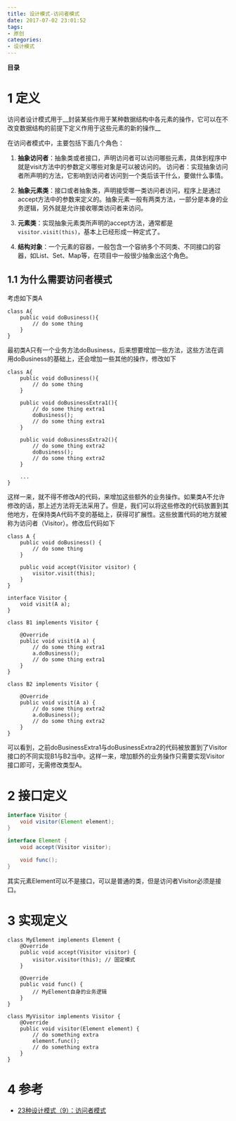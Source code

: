 ```yaml
---
title: 设计模式-访问者模式
date: 2017-07-02 23:01:52
tags: 
- 原创
categories: 
- 设计模式
---
```


__目录__

<!-- toc -->
<!--more-->

# 1 定义

访问者设计模式用于__封装某些作用于某种数据结构中各元素的操作，它可以在不改变数据结构的前提下定义作用于这些元素的新的操作__

在访问者模式中，主要包括下面几个角色：

1. __抽象访问者__：抽象类或者接口，声明访问者可以访问哪些元素，具体到程序中就是visit方法中的参数定义哪些对象是可以被访问的。
访问者：实现抽象访问者所声明的方法，它影响到访问者访问到一个类后该干什么，要做什么事情。

1. __抽象元素类__：接口或者抽象类，声明接受哪一类访问者访问，程序上是通过accept方法中的参数来定义的。抽象元素一般有两类方法，一部分是本身的业务逻辑，另外就是允许接收哪类访问者来访问。
1. __元素类__：实现抽象元素类所声明的accept方法，通常都是`visitor.visit(this)`，基本上已经形成一种定式了。
1. __结构对象__：一个元素的容器，一般包含一个容纳多个不同类、不同接口的容器，如List、Set、Map等，在项目中一般很少抽象出这个角色。

## 1.1 为什么需要访问者模式

考虑如下类A

```
class A{
    public void doBusiness(){
        // do some thing
    }
}
```

最初类A只有一个业务方法doBusiness，后来想要增加一些方法，这些方法在调用doBusiness的基础上，还会增加一些其他的操作，修改如下

```
class A{
    public void doBusiness(){
        // do some thing
    }
    
    public void doBusinessExtra1(){
        // do some thing extra1
        doBusiness();
        // do some thing extra1
    }
    
    public void doBusinessExtra2(){
        // do some thing extra2
        doBusiness();
        // do some thing extra2
    }
    
    ...
}
```

这样一来，就不得不修改A的代码，来增加这些额外的业务操作。如果类A不允许修改的话，那上述方法将无法采用了。但是，我们可以将这些修改的代码放置到其他地方，在保持类A代码不变的基础上，获得可扩展性。这些放置代码的地方就被称为访问者（Visitor）。修改后代码如下

```
class A {
    public void doBusiness() {
        // do some thing
    }

    public void accept(Visitor visitor) {
        visitor.visit(this);
    }
}

interface Visitor {
    void visit(A a);
}

class B1 implements Visitor {

    @Override
    public void visit(A a) {
        // do some thing extra1
        a.doBusiness();
        // do some thing extra1
    }
}

class B2 implements Visitor {

    @Override
    public void visit(A a) {
        // do some thing extra2
        a.doBusiness();
        // do some thing extra2
    }
}
```

可以看到，之前doBusinessExtra1与doBusinessExtra2的代码被放置到了Visitor接口的不同实现B1与B2当中。这样一来，增加额外的业务操作只需要实现Visitor接口即可，无需修改类型A。

# 2 接口定义

```Java
interface Visitor {
    void visitor(Element element);
}

interface Element {
    void accept(Visitor visitor);

    void func();
}
```

其实元素Element可以不是接口，可以是普通的类，但是访问者Visitor必须是接口。

# 3 实现定义

```
class MyElement implements Element {
    @Override
    public void accept(Visitor visitor) {
        visitor.visitor(this); // 固定模式
    }

    @Override
    public void func() {
        // MyElement自身的业务逻辑
    }
}

class MyVisitor implements Visitor {
    @Override
    public void visitor(Element element) {
        // do something extra
        element.func();
        // do something extra
    }
}

```

# 4 参考

* [23种设计模式（9）：访问者模式](http://blog.csdn.net/zhengzhb/article/details/7489639)
